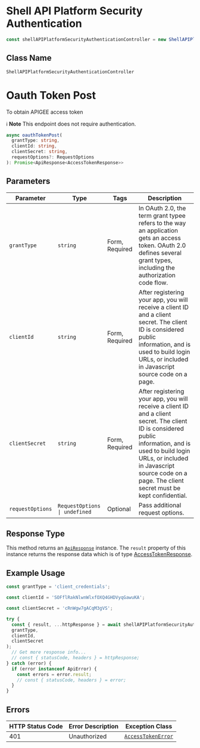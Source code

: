 # Shell API Platform Security Authentication

```ts
const shellAPIPlatformSecurityAuthenticationController = new ShellAPIPlatformSecurityAuthenticationController(client);
```

## Class Name

`ShellAPIPlatformSecurityAuthenticationController`


# Oauth Token Post

To obtain APIGEE access token

:information_source: **Note** This endpoint does not require authentication.

```ts
async oauthTokenPost(
  grantType: string,
  clientId: string,
  clientSecret: string,
  requestOptions?: RequestOptions
): Promise<ApiResponse<AccessTokenResponse>>
```

## Parameters

| Parameter | Type | Tags | Description |
|  --- | --- | --- | --- |
| `grantType` | `string` | Form, Required | In OAuth 2.0, the term grant typee refers to the way an application gets an access token. OAuth 2.0 defines several grant types, including the authorization code flow. |
| `clientId` | `string` | Form, Required | After registering your app, you will receive a client ID and a client secret. The client ID is considered public information, and is used to build login URLs, or included in Javascript source code on a page. |
| `clientSecret` | `string` | Form, Required | After registering your app, you will receive a client ID and a client secret. The client ID is considered public information, and is used to build login URLs, or included in Javascript source code on a page. The client secret must be kept confidential. |
| `requestOptions` | `RequestOptions \| undefined` | Optional | Pass additional request options. |

## Response Type

This method returns an [`ApiResponse`](../../doc/api-response.md) instance. The `result` property of this instance returns the response data which is of type [AccessTokenResponse](../../doc/models/access-token-response.md).

## Example Usage

```ts
const grantType = 'client_credentials';

const clientId = 'SOFflRakNlwnWlxfOXQ4GHDVyqGawuKA';

const clientSecret = 'cRnWgw7gACqM3gVS';

try {
  const { result, ...httpResponse } = await shellAPIPlatformSecurityAuthenticationController.oauthTokenPost(
  grantType,
  clientId,
  clientSecret
);
  // Get more response info...
  // const { statusCode, headers } = httpResponse;
} catch (error) {
  if (error instanceof ApiError) {
    const errors = error.result;
    // const { statusCode, headers } = error;
  }
}
```

## Errors

| HTTP Status Code | Error Description | Exception Class |
|  --- | --- | --- |
| 401 | Unauthorized | [`AccessTokenError`](../../doc/models/access-token-error.md) |

